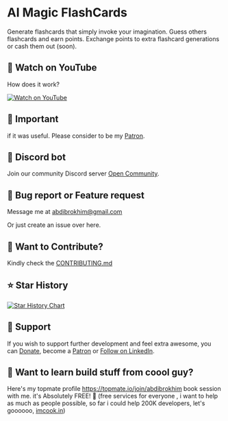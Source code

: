 # AI Magic FlashCards

Generate flashcards that simply invoke your imagination. Guess others flashcards and earn points. Exchange points to extra flashcard generations or cash them out (soon).

## 🙈 Watch on YouTube

How does it work?

[![Watch on YouTube](https://img.shields.io/badge/Watch%20on-YouTube-red?style=for-the-badge&logo=youtube)](https://youtu.be/1NcGAoXCouM?si=snlWBZibeYEcql4W)

## 🦄 Important

if it was useful. Please consider to be my [Patron](https://www.patreon.com/abdibrokhim). 

## 🥂 Discord bot

Join our community Discord server [Open Community](https://discord.gg/nVtmDUN2sR). 

## 🐞 Bug report or Feature request

Message me at abdibrokhim@gmail.com

Or just create an issue over here.

## 👋 Want to Contribute?

Kindly check the [CONTRIBUTING.md](https://github.com/abdibrokhim/AI-Magic-FlashCards-with-Stripe/blob/main/CONTRIBUTING.md)

## ⭐️ Star History

[![Star History Chart](https://api.star-history.com/svg?repos=abdibrokhim/AI-Magic-FlashCards-with-Stripe&type=Date)](https://star-history.com/#abdibrokhim/AI-Magic-FlashCards-with-Stripe&Date)

## 🙏 Support
If you wish to support further development and feel extra awesome, you can [Donate](https://buymeacoffee.com/abdibrokhim/), become a [Patron](https://www.patreon.com/abdibrokhim) or [Follow on LinkedIn](https://www.linkedin.com/in/abdibrokhim/).

## 🦄 Want to learn build stuff from coool guy?

Here's my topmate profile https://topmate.io/join/abdibrokhim book session with me. it's Absolutely FREE! 🎉 (free services for everyone , i want to help as much as people possible, so far i could help 200K developers, let's goooooo, [imcook.in](https://imcook.in))

